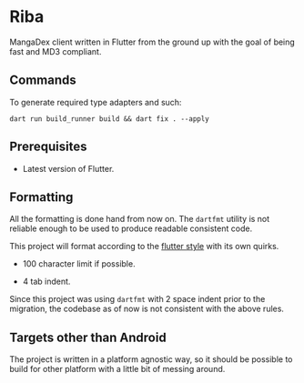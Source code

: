 # Riba

MangaDex client written in Flutter from the ground up with the goal of being fast and MD3 compliant.

## Commands

To generate required type adapters and such:

```fish
dart run build_runner build && dart fix . --apply
```

## Prerequisites

-   Latest version of Flutter.

## Formatting

All the formatting is done hand from now on. The `dartfmt` utility is not reliable enough to be used to produce readable consistent code.

This project will format according to the [flutter style](https://github.com/flutter/flutter/wiki/Style-guide-for-Flutter-repo#formatting) with its own quirks.

-   100 character limit if possible.

-   4 tab indent.

Since this project was using `dartfmt` with 2 space indent prior to the migration,
the codebase as of now is not consistent with the above rules.

## Targets other than Android

The project is written in a platform agnostic way, so it should be possible to build for other platform
with a little bit of messing around.
